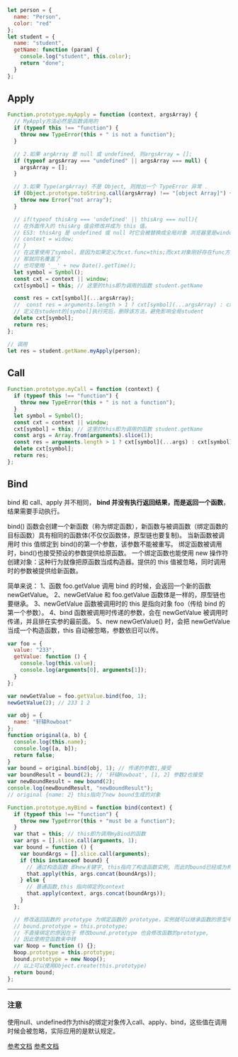 ```js
let person = {
  name: "Person",
  color: "red"
};
let student = {
  name: "student",
  getName: function (param) {
    console.log("student", this.color);
    return "done";
  }
};
```

## Apply

```js
Function.prototype.myApply = function (context, argsArray) {
  // MyApply方法必然是函数调用的
  if (typeof this !== "function") {
    throw new TypeError(this + " is not a function");
  }

  // 2.如果 argArray 是 null 或 undefined, 则argsArray = [];
  if (typeof argsArray === "undefined" || argsArray === null) {
    argsArray = [];
  }

  // 3.如果 Type(argArray) 不是 Object, 则抛出一个 TypeError 异常 .
  if (Object.prototype.toString.call(argsArray) !== "[object Array]") {
    throw new Error("not array");
  }

  // if(typeof thisArg === 'undefined' || thisArg === null){
  // 在外面传入的 thisArg 值会修改并成为 this 值。
  // ES3: thisArg 是 undefined 或 null 时它会被替换成全局对象 浏览器里是window
  // context = widow;
  // }
  // 在这里使用了symbol，是因为如果定义为cxt.func=this;而cxt对象刚好存在func方法，
  // 那就同名覆盖了
  // 也可使用 '__' + new Date().getTime();
  let symbol = Symbol();
  const cxt = context || window;
  cxt[symbol] = this; // 这里的this即为调用的函数 student.getName

  const res = cxt[symbol](...argsArray);
  //  const res = arguments.length > 1 ? cxt[symbol](...argsArray) : cxt[symbol]();
  // 定义在student的[symbol]执行完后，删除该方法，避免影响全局student
  delete cxt[symbol];
  return res;
};

// 调用
let res = student.getName.myApply(person);
```

## Call

```js
Function.prototype.myCall = function (context) {
  if (typeof this !== "function") {
    throw new TypeError(this + " is not a function");
  }
  let symbol = Symbol();
  const cxt = context || window;
  cxt[symbol] = this; // 这里的this即为调用的函数 student.getName
  const args = Array.from(arguments).slice(1);
  const res = arguments.length > 1 ? cxt[symbol](...args) : cxt[symbol]();
  delete cxt[symbol];
  return res;
};
```

## Bind

bind 和 call、apply 并不相同，
**bind 并没有执行返回结果，而是返回一个函数**，
结果需要手动执行。

bind() 函数会创建一个新函数（称为绑定函数），新函数与被调函数（绑定函数的目标函数）具有相同的函数体(不仅仅函数体，原型链也要复制)。
当新函数被调用时 this 值绑定到 bind()的第一个参数，该参数不能被重写。
绑定函数被调用时，bind()也接受预设的参数提供给原函数。
一个绑定函数也能使用 new 操作符创建对象：这种行为就像把原函数当成构造器。提供的 this 值被忽略，同时调用时的参数被提供给新函数。

简单来说：
1、函数 foo.getValue 调用 bind 的时候，会返回一个新的函数 newGetValue。
2、newGetValue 和 foo.getValue 函数体是一样的，原型链也要继承。
3、newGetValue 函数被调用时的 this 是指向对象 foo（传给 bind 的第一个参数）。
4、bind 函数被调用时传递的参数，会在 newGetValue 被调用时传递，并且排在实参的最前面。
5、new newGetValue() 时，会把 newGetValue 当成一个构造函数，this 自动被忽略，参数依旧可以传。

```js
var foo = {
  value: "233",
  getValue: function () {
    console.log(this.value);
    console.log(arguments[0], arguments[1]);
  }
};

var newGetValue = foo.getValue.bind(foo, 1);
newGetValue(2); // 233 1 2
```

```js
var obj = {
  name: "轩辕Rowboat"
};
function original(a, b) {
  console.log(this.name);
  console.log([a, b]);
  return false;
}
var bound = original.bind(obj, 1); // 传递的参数1,接受
var boundResult = bound(2); // '轩辕Rowboat', [1, 2] 参数2也接受
var newBoundResult = new bound(2);
console.log(newBoundResult, "newBoundResult");
// original {name: 2} this指向了new bound生成的对象
```

```js
Function.prototype.myBind = function bind(context) {
  if (typeof this !== "function") {
    throw new TypeError(this + "must be a function");
  }
  var that = this; // this即为调用myBind的函数
  var args = [].slice.call(arguments, 1);
  var bound = function () {
    var boundArgs = [].slice.call(arguments);
    if (this instanceof bound) {
      // 通过构造函数 即new关键字, this指向了构造函数实例, 而此时bound已经成为构造函数
      that.apply(this, args.concat(boundArgs));
    } else {
      // 普通函数,this 指向绑定的context
      that.apply(context, args.concat(boundArgs));
    }
  };

  // 修改返回函数的 prototype 为绑定函数的 prototype，实例就可以继承函数的原型中的值
  // bound.prototype = this.prototype;
  // 不直接绑定的原因在于 修改bound.prototype 也会修改函数的prototype,
  // 因此使用空函数来中转
  var Noop = function () {};
  Noop.prototype = this.prototype;
  bound.prototype = new Noop();
  // 以上可以使用Object.create(this.prototype)
  return bound;
};
```

---

### 注意
使用null、undefined作为this的绑定对象传入call、apply、bind，这些值在调用时候会被忽略，实际应用的是默认规定。

[参考文档](https://segmentfault.com/a/1190000017091983)
[参考文档](https://blog.csdn.net/smallsun_229/article/details/80298147)
